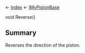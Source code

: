 ← [Index](Api-Index) ← [IMyPistonBase](Sandbox.ModAPI.Ingame.IMyPistonBase)

void Reverse()

## Summary

Reverses the direction of the piston.

